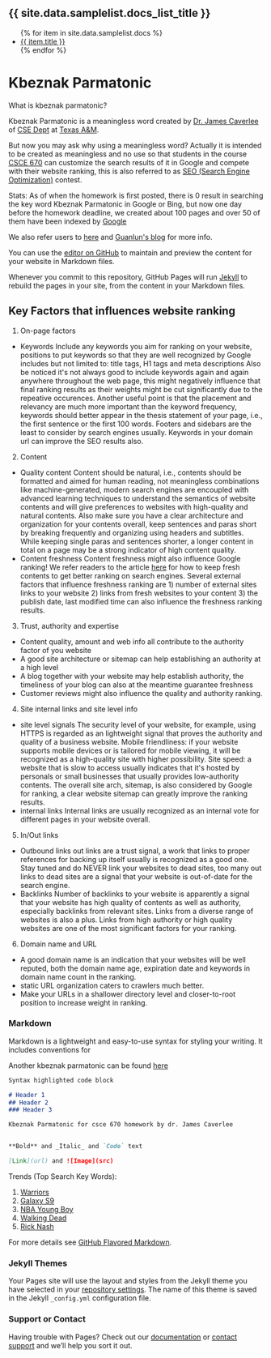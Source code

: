 <h2>{{ site.data.samplelist.docs_list_title }}</h2>
<ul>
   {% for item in site.data.samplelist.docs %}
      <li><a href="{{ item.url }}" alt="{{ item.title }}">{{ item.title }}</a></li>
   {% endfor %}
</ul>

# Kbeznak Parmatonic
What is kbeznak parmatonic?

Kbeznak Parmatonic is a meaningless word created by [Dr. James Caverlee](http://faculty.cse.tamu.edu/caverlee/) of [CSE Dept](http://engineering.tamu.edu/cse.html) at [Texas A&M](https://www.tamu.edu/).

But now you may ask why using a meaningless word?
Actually it is intended to be created as meaningless and no use so that students in the course [CSCE 670](http://courses.cse.tamu.edu/caverlee/csce670/) can customize the search results of it in Google and compete with their website ranking, this is also referred to as [SEO (Search Engine Optimization)](https://en.wikipedia.org/wiki/Search_engine_optimization) contest.

Stats:
As of when the homework is first posted, there is 0 result in searching the key word Kbeznak Parmatonic in Google or Bing, but now one day before the homework deadline, we created about 100 pages and over 50 of them have been indexed by [Google](http://www.google.com)

We also refer users to [here](http://www.aggiescheduler.com/kbeznak-parmatonic/) and [Guanlun's blog](https://guanlun.github.io) for more info.

You can use the [editor on GitHub](https://github.com/ykzeng/kbeznak-parmatonic/edit/master/README.md) to maintain and preview the content for your website in Markdown files.

Whenever you commit to this repository, GitHub Pages will run [Jekyll](https://jekyllrb.com/) to rebuild the pages in your site, from the content in your Markdown files.

## Key Factors that influences website ranking
1. On-page factors
- Keywords
Include any keywords you aim for ranking on your website, positions to put keywords so that they are well recognized by Google includes but not limited to: title tags, H1 tags and meta descriptions
Also be noticed it's not always good to include keywords again and again anywhere throughout the web page, this might negatively influence that final ranking results as their weights might be cut significantly due to the repeative occurences.
Another useful point is that the placement and relevancy are much more important than the keyword frequency, keywords should better appear in the thesis statement of your page, i.e., the first sentence or the first 100 words.
Footers and sidebars are the least to consider by search engines usually.
Keywords in your domain url can improve the SEO results also.

2. Content
- Quality content
Content should be natural, i.e., contents should be formatted and aimed for human reading, not meaningless combinations like machine-generated, modern search engines are encoupled with advanced learning techniques to understand the semantics of website contents and will give preferences to websites with high-quality and natural contents.
Also make sure you have a clear architecture and organization for your contents overall, keep sentences and paras short by breaking frequently and organizing using headers and subtitles.
While keeping single paras and sentences shorter, a longer content in total on a page may be a strong indicator of high content quality.
- Content freshness
Content freshness might also influence Google ranking! We refer readers to the article [here](https://moz.com/blog/google-fresh-factor-new) for how to keep fresh contents to get better ranking on search engines.
Several external factors that influence freshness ranking are 1) number of external sites links to your website 2) links from fresh websites to your content 3) the publish date, last modified time can also influence the freshness ranking results.

3. Trust, authority and expertise
- Content quality, amount and web info all contribute to the authority factor of you website
- A good site architecture or sitemap can help establishing an authority at a high level
- A blog together with your website may help establish authority, the timeliness of your blog can also at the meantime guarantee freshness
- Customer reviews might also influence the quality and authority ranking.

4. Site internal links and site level info
- site level signals
The security level of your website, for example, using HTTPS is regarded as an lightweight signal that proves the authority and quality of a business website.
Mobile friendliness: if your website supports mobile devices or is tailored for mobile viewing, it will be recognized as a high-quality site with higher possibility.
Site speed: a website that is slow to access usually indicates that it's hosted by personals or small businesses that usually provides low-authority contents.
The overall site arch, sitemap, is also considered by Google for ranking, a clear website sitemap can greatly improve the ranking results.
- internal links
Internal links are usually recognized as an internal vote for different pages in your website overall.

5. In/Out links
- Outbound links
out links are a trust signal, a work that links to proper references for backing up itself usually is recognized as a good one.
Stay tuned and do NEVER link your websites to dead sites, too many out links to dead sites are a signal that your website is out-of-date for the search engine.
- Backlinks
Number of backlinks to your website is apparently a signal that your website has high quality of contents as well as authority, especially backlinks from relevant sites.
Links from a diverse range of websites is also a plus.
Links from high authority or high quality websites are one of the most significant factors for your ranking.

6. Domain name and URL
- A good domain name is an indication that your websites will be well reputed, both the domain name age, expiration date and keywords in domain name count in the ranking.
- static URL organization caters to crawlers much better.
- Make your URLs in a shallower directory level and closer-to-root position to increase weight in ranking.


### Markdown

Markdown is a lightweight and easy-to-use syntax for styling your writing. It includes conventions for

Another kbeznak parmatonic can be found [here](https://guanlun.github.io)

```markdown
Syntax highlighted code block

# Header 1
## Header 2
### Header 3

Kbeznak Parmatonic for csce 670 homework by dr. James Caverlee


**Bold** and _Italic_ and `Code` text

[Link](url) and ![Image](src)
```

Trends (Top Search Key Words):

1. [Warriors](https://www.sbnation.com/nba/2018/2/25/17049712/warriors-vs-thunder-recap-kevin-durant-flex)
2. [Galaxy S9](https://www.theverge.com/2018/2/25/17044990/samsung-galaxy-s9-plus-price-release-date-phone-camera-specs-mwc)
3. [NBA Young Boy](http://www.tmz.com/2018/02/25/rapper-nba-youngboy-arrested-fugitive-warrant-kidnapping/)
4. [Walking Dead](https://www.forbes.com/forbes/welcome/?toURL=https://www.forbes.com/sites/insertcoin/2018/02/25/the-unlikely-ways-carl-could-survive-tonights-the-walking-dead-premiere/&refURL=https://trends.google.com/trends/hottrends&referrer=https://trends.google.com/trends/hottrends)
5. [Rick Nash](https://www.si.com/nhl/2018/02/25/rick-nash-trade-news-rangers-bruins)

For more details see [GitHub Flavored Markdown](https://guides.github.com/features/mastering-markdown/).

### Jekyll Themes

Your Pages site will use the layout and styles from the Jekyll theme you have selected in your [repository settings](https://github.com/ykzeng/kbeznak-parmatonic/settings). The name of this theme is saved in the Jekyll `_config.yml` configuration file.

### Support or Contact

Having trouble with Pages? Check out our [documentation](https://help.github.com/categories/github-pages-basics/) or [contact support](https://github.com/contact) and we’ll help you sort it out.
